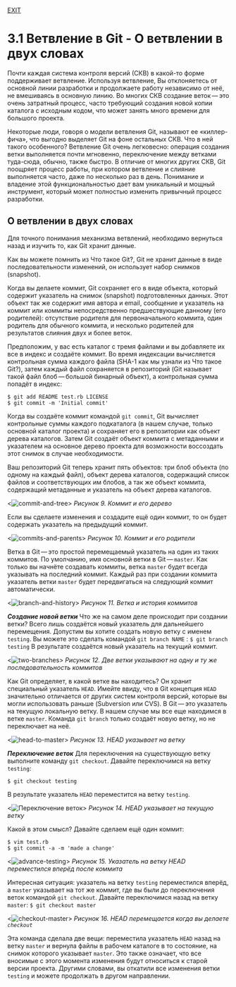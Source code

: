 [EXIT](./readme.md)
# 3.1 Ветвление в Git - О ветвлении в двух словах

Почти каждая система контроля версий (СКВ) в какой-то форме поддерживает ветвление. Используя ветвление, Вы отклоняетесь от основной линии разработки и продолжаете работу независимо от неё, не вмешиваясь в основную линию. Во многих СКВ создание веток — это очень затратный процесс, часто требующий создания новой копии каталога с исходным кодом, что может занять много времени для большого проекта.

Некоторые люди, говоря о модели ветвления Git, называют ее «киллер-фича», что выгодно выделяет Git на фоне остальных СКВ. Что в ней такого особенного? Ветвление Git очень легковесно: операция создания ветки выполняется почти мгновенно, переключение между ветками туда-сюда, обычно, также быстро. В отличие от многих других СКВ, Git поощряет процесс работы, при котором ветвление и слияние выполняется часто, даже по несколько раз в день. Понимание и владение этой функциональностью дает вам уникальный и мощный инструмент, который может полностью изменить привычный процесс разработки.

## О ветвлении в двух словах
Для точного понимания механизма ветвлений, необходимо вернуться назад и изучить то, как Git хранит данные.

Как вы можете помнить из Что такое Git?, Git не хранит данные в виде последовательности изменений, он использует набор снимков (snapshot).

Когда вы делаете коммит, Git сохраняет его в виде объекта, который содержит указатель на снимок (snapshot) подготовленных данных. Этот объект так же содержит имя автора и email, сообщение и указатель на коммит или коммиты непосредственно предшествующие данному (его родителей): отсутствие родителя для первоначального коммита, один родитель для обычного коммита, и несколько родителей для результатов слияния двух и более веток.

Предположим, у вас есть каталог с тремя файлами и вы добавляете их все в индекс и создаёте коммит. Во время индексации вычисляется контрольная сумма каждого файла (SHA-1 как мы узнали из Что такое Git?), затем каждый файл сохраняется в репозиторий (Git называет такой файл блоб — большой бинарный объект), а контрольная сумма попадёт в индекс:
```
$ git add README test.rb LICENSE
$ git commit -m 'Initial commit'
```
Когда вы создаёте коммит командой `git commit`, Git вычисляет контрольные суммы каждого подкаталога (в нашем случае, только основной каталог проекта) и сохраняет его в репозитории как объект дерева каталогов. Затем Git создаёт объект коммита с метаданными и указателем на основное дерево проекта для возможности воссоздать этот снимок в случае необходимости.

Ваш репозиторий Git теперь хранит пять объектов: три блоб объекта (по одному на каждый файл), объект дерева каталогов, содержащий список файлов и соответствующих им блобов, а так же объект коммита, содержащий метаданные и указатель на объект дерева каталогов.

<![commit-and-tree](./img/commit-and-tree.png)>
_Рисунок 9. Коммит и его дерево_

Если вы сделаете изменения и создадите ещё один коммит, то он будет содержать указатель на предыдущий коммит.

<![commits-and-parents](./img/commits-and-parents.png)>
_Рисунок 10. Коммит и его родители_

Ветка в Git — это простой перемещаемый указатель на один из таких коммитов. По умолчанию, имя основной ветки в Git — `master`. Как только вы начнёте создавать коммиты, ветка `master` будет всегда указывать на последний коммит. Каждый раз при создании коммита указатель ветки `master` будет передвигаться на следующий коммит автоматически.

<![branch-and-history](./img/branch-and-history.png)>
_Рисунок 11. Ветка и история коммитов_

***Создание новой ветки***
Что же на самом деле происходит при создании ветки? Всего лишь создаётся новый указатель для дальнейшего перемещения. Допустим вы хотите создать новую ветку с именем `testing`. Вы можете это сделать командой `git branch NAME` :
`$ git branch testing`
В результате создаётся новый указатель на текущий коммит.

<![two-branches](./img/two-branches.png)>
_Рисунок 12. Две ветки указывают на одну и ту же последовательность коммитов_

Как Git определяет, в какой ветке вы находитесь? Он хранит специальный указатель `HEAD`. Имейте ввиду, что в Git концепция `HEAD` значительно отличается от других систем контроля версий, которые вы могли использовать раньше (Subversion или CVS). В Git — это указатель на текущую локальную ветку. В нашем случае мы все еще находимся в ветке `master`. Команда `git branch` только создаёт новую ветку, но не переключает на неё.

<![head-to-master](./img/head-to-master.png)>
_Рисунок 13. HEAD указывает на ветку_

***Переключение веток***
Для переключения на существующую ветку выполните команду `git checkout`. Давайте переключимся на ветку `testing`:
```
$ git checkout testing
```
В результате указатель `HEAD` переместится на ветку `testing`.

<![Переключение веток](./img/head-to-testing.png)>
_Рисунок 14. HEAD указывает на текущую ветку_

Какой в этом смысл? Давайте сделаем ещё один коммит:
```
$ vim test.rb
$ git commit -a -m 'made a change'
```
<![advance-testing](./img/advance-testing.png)>
_Рисунок 15. Указатель на ветку HEAD переместился вперёд после коммита_

Интересная ситуация: указатель на ветку `testing` переместился вперёд, а `master` указывает на тот же коммит, где вы были до переключения веток командой `git checkout`. Давайте переключимся назад на ветку `master`:
`$ git checkout master`

<![checkout-master](./img/checkout-master.png)>
_Рисунок 16. HEAD перемещается когда вы делаете `checkout`_

Эта команда сделала две вещи: переместила указатель `HEAD` назад на ветку `master` и вернула файлы в рабочем каталоге в то состояние, на снимок которого указывает `master`. Это также означает, что все вносимые с этого момента изменения будут относиться к старой версии проекта. Другими словами, вы откатили все изменения ветки `testing` и можете продолжать в другом направлении.